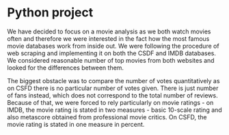 # Python project


We have decided to focus on a movie analysis as we both watch movies often and therefore we were interested in the fact how the most famous movie databases work from inside out. We were following the procedure of web scraping and implementing it on both the CSDF and IMDB databases. We considered reasonable number of top movies from both websites and looked for the differences between them.

The biggest obstacle was to compare the number of votes quantitatively as on CSFD there is no particular number of votes given. There is just number of fans instead, which does not correspond to the total number of reviews. Because of that, we were forced to rely particularly on movie ratings - on IMDB, the movie rating is stated in two measures - basic 10-scale rating and also metascore obtained from professional movie critics. On CSFD, the movie rating is stated in one measure in percent.
